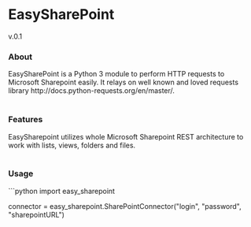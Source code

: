 <H1>EasySharePoint</H1>
<p>v.0.1</p>


<h3>About</h3>
EasySharePoint is a Python 3 module to perform HTTP requests to Microsoft Sharepoint easily.
It relays on well known and loved requests library <url>http://docs.python-requests.org/en/master/</url>.
<br>
<br>
<h3>Features</h3>
EasySharepoint utilizes whole Microsoft Sharepoint REST architecture to work with lists, views, folders and files.
<br>
<br>
<h3>Usage</h3>
```python
import easy_sharepoint

connector = easy_sharepoint.SharePointConnector("login", "password", "sharepointURL")

```






